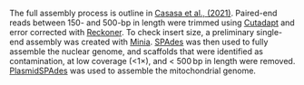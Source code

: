 The full assembly process is outline in [Casasa et al., (2021)](https://www.ncbi.nlm.nih.gov/pmc/articles/PMC7826178/). Paired-end reads between 150- and 500-bp in length were trimmed using [Cutadapt](https://journal.embnet.org/index.php/embnetjournal/article/view/200/479) and error corrected with [Reckoner](https://academic.oup.com/bioinformatics/article/33/7/1086/2843893). To check insert size, a preliminary single-end assembly was created with [Minia](https://www.ncbi.nlm.nih.gov/pmc/articles/PMC4184257/). [SPAdes](https://www.ncbi.nlm.nih.gov/pmc/articles/PMC3342519/) was then used to fully assemble the nuclear genome, and scaffolds that were identified as contamination, at low coverage (<1×), and < 500 bp in length were removed. [PlasmidSPAdes](https://pubmed.ncbi.nlm.nih.gov/27466620/) was used to assemble the mitochondrial genome.
